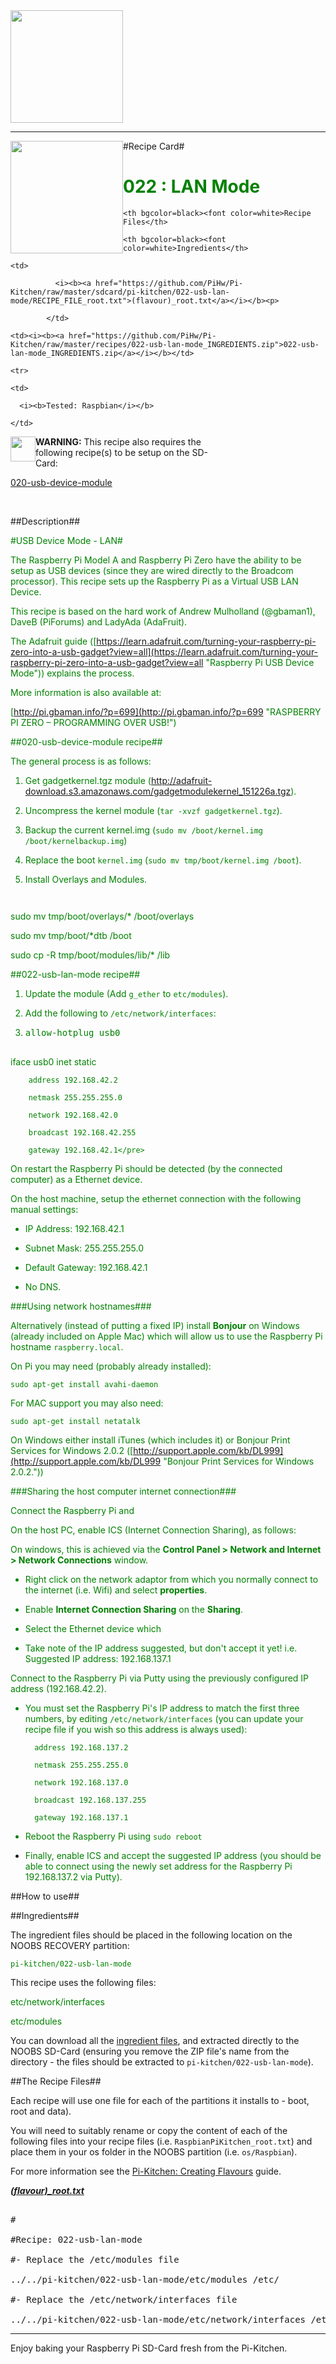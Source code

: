 <!-- How to use comments in these files -->
<!-- ---------------------------------- -->
<!--Comments have been put in this file so that they can be automatically generated.

[How to customise the Markdown documents](CustomMarkdown.md)-->
<!--Template 03/01/2015-->















<img src="https://raw.githubusercontent.com/PiHw/Pi-Kitchen/master/markdown_source/markdown/img/pihwlogotm.png" width=180 />
<hr>

<img style="float:left" src="https://raw.githubusercontent.com/PiHw/Pi-Kitchen/master/markdown_source/markdown/img/PiKitchenRecipe.png" width=180 />
#Recipe Card#

<font color = GREEN>
<h1>022 : LAN Mode</h1>
</font>

<table style="width:35%" align="right" >
  <tr>
    <th bgcolor=black><font color=white>Recipe Files</th>
    <th bgcolor=black><font color=white>Ingredients</th>
  </tr>
  <tr>
    <td>
              <i><b><a href="https://github.com/PiHw/Pi-Kitchen/raw/master/sdcard/pi-kitchen/022-usb-lan-mode/RECIPE_FILE_root.txt">(flavour)_root.txt</a></i></b><p>
            </td>		
    <td><i><b><a href="https://github.com/PiHw/Pi-Kitchen/raw/master/recipes/022-usb-lan-mode_INGREDIENTS.zip">022-usb-lan-mode_INGREDIENTS.zip</a></i></b></td>
  </tr>
    <tr>
    <td>
      <i><b>Tested: Raspbian</i></b>
    </td>
  </tr>
  </table>

<img style="float:left" src="https://raw.githubusercontent.com/PiHw/Pi-Kitchen/master/markdown_source/markdown/img/warn.png" height=40/>
<b>WARNING:</b> This recipe also requires the following recipe(s) to be setup on the SD-Card:<p>
<font color = GREEN>
<a href="https://github.com/PiHw/Pi-Kitchen/blob/master/recipes/020-usb-device-module">020-usb-device-module</a><p>
</font>

<br>


##Description##
<font color = GREEN>
#USB Device Mode - LAN#
The Raspberry Pi Model A and Raspberry Pi Zero have the ability to be setup as USB devices (since they are wired directly to the Broadcom processor).  This recipe sets up the Raspberry Pi as a Virtual USB LAN Device.

This recipe is based on the hard work of Andrew Mulholland (@gbaman1), DaveB (PiForums) and LadyAda (AdaFruit).

The Adafruit guide ([https://learn.adafruit.com/turning-your-raspberry-pi-zero-into-a-usb-gadget?view=all](https://learn.adafruit.com/turning-your-raspberry-pi-zero-into-a-usb-gadget?view=all "Raspberry Pi USB Device Mode")) explains the process.

More information is also available at:
[http://pi.gbaman.info/?p=699](http://pi.gbaman.info/?p=699 "RASPBERRY PI ZERO – PROGRAMMING OVER USB!")

##020-usb-device-module recipe##
The general process is as follows:

1. Get gadgetkernel.tgz module (http://adafruit-download.s3.amazonaws.com/gadgetmodulekernel_151226a.tgz).
2. Uncompress the kernel module (`tar -xvzf gadgetkernel.tgz`).
3. Backup the current kernel.img (`sudo mv /boot/kernel.img /boot/kernelbackup.img`)
4. Replace the boot `kernel.img` (`sudo mv tmp/boot/kernel.img /boot`).
5. Install Overlays and Modules.<pre>
sudo mv tmp/boot/overlays/* /boot/overlays
sudo mv tmp/boot/*dtb /boot
sudo cp -R tmp/boot/modules/lib/* /lib
</pre>

##022-usb-lan-mode recipe##
1. Update the module (Add `g_ether` to `etc/modules`).
2. Add the following to `/etc/network/interfaces`:
3. <pre>allow-hotplug usb0
iface usb0 inet static
        address 192.168.42.2
        netmask 255.255.255.0
        network 192.168.42.0
        broadcast 192.168.42.255
        gateway 192.168.42.1</pre>

On restart the Raspberry Pi should be detected (by the connected computer) as a Ethernet device.

On the host machine, setup the ethernet connection with the following manual settings:

- IP Address: 192.168.42.1
- Subnet Mask: 255.255.255.0
- Default Gateway: 192.168.42.1
- No DNS.

###Using network hostnames###
Alternatively (instead of putting a fixed IP) install **Bonjour** on Windows (already included on Apple Mac) which will allow us to use the Raspberry Pi hostname `raspberry.local`.

On Pi you may need (probably already installed):

`sudo apt-get install avahi-daemon`

For MAC support you may also need:

`sudo apt-get install netatalk`

On Windows either install iTunes (which includes it) or Bonjour Print Services for Windows 2.0.2 ([http://support.apple.com/kb/DL999](http://support.apple.com/kb/DL999 "Bonjour Print Services for Windows 2.0.2."))

###Sharing the host computer internet connection###
Connect the Raspberry Pi and 
On the host PC, enable ICS (Internet Connection Sharing), as follows:

On windows, this is achieved via the **Control Panel > Network and Internet > Network Connections** window.


- Right click on the network adaptor from which you normally connect to the internet (i.e. Wifi) and select **properties**.
- Enable **Internet Connection Sharing** on the **Sharing**.
- Select the Ethernet device which 
- Take note of the IP address suggested, but don't accept it yet!  i.e. Suggested IP address: 192.168.137.1

Connect to the Raspberry Pi via Putty using the previously configured IP address (192.168.42.2).

- You must set the Raspberry Pi's IP address to match the first three numbers, by editing `/etc/network/interfaces` (you can update your recipe file if you wish so this address is always used):

        address 192.168.137.2
        netmask 255.255.255.0
        network 192.168.137.0
        broadcast 192.168.137.255
        gateway 192.168.137.1
- Reboot the Raspberry Pi using `sudo reboot`
- Finally, enable ICS and accept the suggested IP address (you should be able to connect using the newly set address for the Raspberry Pi 192.168.137.2 via Putty).</font>

##How to use##
<font color = GREEN>
<p>
</font>

##Ingredients##
The ingredient files should be placed in the following location on the NOOBS RECOVERY partition:<p>

<font color = GREEN>
<code>pi-kitchen/022-usb-lan-mode</code><p>
</font>

This recipe uses the following files:<p>
<font color = GREEN>
etc/network/interfaces<p>etc/modules<p><p>
</font>


You can download all the <a href="https://github.com/PiHw/Pi-Kitchen/raw/master/recipes/022-usb-lan-mode_INGREDIENTS.zip">ingredient files</a>, and extracted directly to the NOOBS SD-Card (ensuring you remove the ZIP file's name from the directory - the files should be extracted to <code>pi-kitchen/022-usb-lan-mode</code>).<p>

##The Recipe Files##
Each recipe will use one file for each of the partitions it installs to - boot, root and data).<p>


You will need to suitably rename or copy the content of each of the following files into your recipe files (i.e. <code>RaspbianPiKitchen_root.txt</code>) and place them in your os folder in the NOOBS partition (i.e. <code>os/Raspbian</code>).<p>

For more information see the <a href="http://pihw.wordpress.com/guides/pi-kitchen/creatingflavours">Pi-Kitchen: Creating Flavours</a> guide.<p>


<i><b><a href="https://github.com/PiHw/Pi-Kitchen/raw/master/sdcard/pi-kitchen/022-usb-lan-mode/RECIPE_FILE_root.txt">(flavour)_root.txt</a></i></b>
<pre>
#
#Recipe: 022-usb-lan-mode
#- Replace the /etc/modules file
../../pi-kitchen/022-usb-lan-mode/etc/modules /etc/
#- Replace the /etc/network/interfaces file
../../pi-kitchen/022-usb-lan-mode/etc/network/interfaces /etc/network</pre>



<hr>

Enjoy baking your Raspberry Pi SD-Card fresh from the Pi-Kitchen.<p>

<!--========================END FILE================-->
